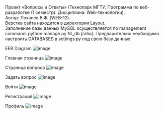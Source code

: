 Проект «Вопросы и Ответы» (Технопарк МГТУ. Программа по веб-разработке (1 семестр). Дисциплина: Web-технологии). <br />
 Автор: Лоханев В.Ф. (WEB-12). <br />
 Верстка сайта находится в директории Layout. <br />
 Заполнение базы данных MySQL осуществляется по management command: python manage.py fill_db [ratio]. Предварительно необходимо настроить DATABASES в settings.py под свою базу данных.  <br />

EER Diagram
![image](https://github.com/user-attachments/assets/0a79bf83-4cb7-4241-ac31-d0bbb29bd874)

Главная страница
![image](https://github.com/user-attachments/assets/b92f760a-9f93-44d8-9098-c5ab049ced18)

Страница вопроса
![image](https://github.com/user-attachments/assets/f0172710-2fe2-4c8b-9d45-f7b74347d090)

Задать вопрос
![image](https://github.com/user-attachments/assets/b3b35dcb-ab06-41a2-9bfd-f0773324ed27)

Войти
![image](https://github.com/user-attachments/assets/2279c799-bd0c-4d88-be80-9cdeb3e78cdd)

Регистрация
![image](https://github.com/user-attachments/assets/5305ddb8-ec96-4f54-8ddc-811ebdd19116)

Профиль
![image](https://github.com/user-attachments/assets/cc95e191-13ea-411d-bfce-04f907115872)
